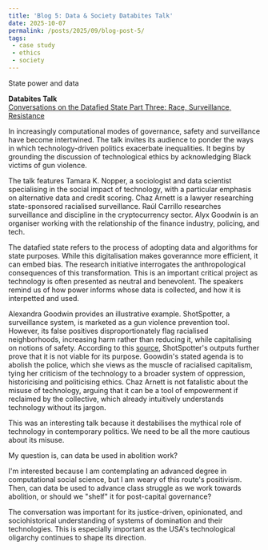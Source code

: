 ```yaml
---
title: 'Blog 5: Data & Society Databites Talk'
date: 2025-10-07
permalink: /posts/2025/09/blog-post-5/
tags:
 - case study
 - ethics
 - society
---
```


State power and data

**Databites Talk**  
[Conversations on the Datafied State Part Three: Race, Surveillance, Resistance](https://www.youtube.com/watch?v=15W25Ijs9Rc&list=PLYrf5LyVCF1MnfaMLYRL-qvkZNt2oJukC&index=3)

In increasingly computational modes of governance, safety and surveillance have become intertwined. The talk invites its audience to ponder the ways in which technology-driven politics exacerbate inequalities. It begins by grounding the discussion of technological ethics by acknowledging Black victims of gun violence.

The talk features Tamara K. Nopper, a sociologist and data scientist specialising in the social impact of technology, with a particular emphasis on alternative data and credit scoring. Chaz Arnett is a lawyer researching state-sponsored racialised surveillance. Raúl Carrillo researches surveillance and discipline in the cryptocurrency sector. Alyx Goodwin is an organiser working with the relationship of the finance industry, policing, and tech.

The datafied state refers to the process of adopting data and algorithms for state purposes. While this digitalisation makes goverannce more efficient, it can embed bias. The research initiative interrogates the anthropological consequences of this transformation. This is an important critical project as technology is often presented as neutral and benevolent. The speakers remind us of how power informs whose data is collected, and how it is interpetted and used.

Alexandra Goodwin provides an illustrative example. ShotSpotter, a surveillance system, is marketed as a gun violence prevention tool. However, its false positives disproportionately flag racialised neighborhoods, increasing harm rather than reducing it, while capitalising on notions of safety. According to this [source](https://www.stopspying.org/shotspotter), ShotSpotter's outputs further prove that it is not viable for its purpose. Goowdin's stated agenda is to abolish the police, which she views as the muscle of racialised capitalism, tying her criticism of the technology to a broader system of oppression, historicising and politicising ethics. Chaz Arnett is not fatalistic about the misuse of technology, arguing that it can be a tool of empowerment if reclaimed by the collective, which already intuitively understands technology without its jargon.

This was an interesting talk because it destabilises the mythical role of technology in contemporary politics. We need to be all the more cautious about its misuse.

My question is, can data be used in abolition work?

I'm interested because I am contemplating an advanced degree in computational social science, but I am weary of this route's positivism. Then, can data be used to advance class struggle as we work towards abolition, or should we "shelf" it for post-capital governance?

The conversation was important for its justice-driven, opinionated, and sociohistorical understanding of systems of domination and their technologies. This is especially important as the USA's technological oligarchy continues to shape its direction.
